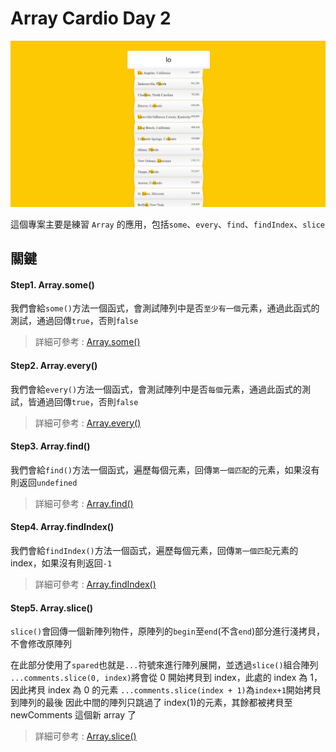 # Array Cardio Day 2

![Banner](https://github.com/destiny5420/JS-30/blob/develop/06%20-%20Type%20Ahead/banner.png)

這個專案主要是練習 `Array` 的應用，包括`some`、`every`、`find`、`findIndex`、`slice`

## 關鍵

#### Step1. Array.some()

我們會給`some()`方法一個函式，會測試陣列中是否`至少有一個`元素，通過此函式的測試，通過回傳`true`，否則`false`

> 詳細可參考 : [Array.some()](https://developer.mozilla.org/zh-TW/docs/Web/JavaScript/Reference/Global_Objects/Array/some)

#### Step2. Array.every()

我們會給`every()`方法一個函式，會測試陣列中是否`每個`元素，通過此函式的測試，皆通過回傳`true`，否則`false`

> 詳細可參考 : [Array.every()](https://developer.mozilla.org/zh-TW/docs/Web/JavaScript/Reference/Global_Objects/Array/every)

#### Step3. Array.find()

我們會給`find()`方法一個函式，遍歷每個元素，回傳`第一個匹配`的元素，如果沒有則返回`undefined`

> 詳細可參考 : [Array.find()](https://developer.mozilla.org/zh-TW/docs/Web/JavaScript/Reference/Global_Objects/Array/find)

#### Step4. Array.findIndex()

我們會給`findIndex()`方法一個函式，遍歷每個元素，回傳`第一個匹配`元素的 index，如果沒有則返回`-1`

> 詳細可參考 : [Array.findIndex()](https://developer.mozilla.org/zh-TW/docs/Web/JavaScript/Reference/Global_Objects/Array/findIndex)

#### Step5. Array.slice()

`slice()`會回傳一個新陣列物件，原陣列的`begin`至`end`(不含`end`)部分進行淺拷貝，不會修改原陣列

在此部分使用了`spared`也就是`...`符號來進行陣列展開，並透過`slice()`組合陣列
`...comments.slice(0, index)`將會從 0 開始拷貝到 index，此處的 index 為 1，因此拷貝 index 為 0 的元素
`...comments.slice(index + 1)`為`index+1`開始拷貝到陣列的最後
因此中間的陣列只跳過了 index(1)的元素，其餘都被拷貝至 newComments 這個新 array 了

> 詳細可參考 : [Array.slice()](https://developer.mozilla.org/zh-TW/docs/Web/JavaScript/Reference/Global_Objects/Array/slice)
